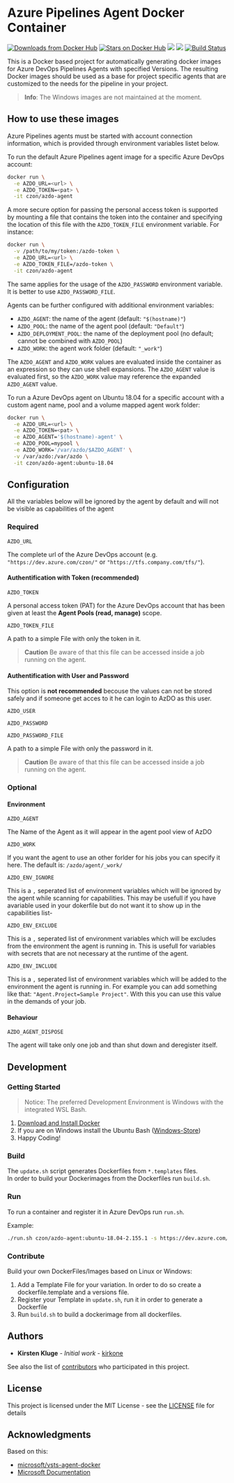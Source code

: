 # Azure Pipelines Agent Docker Container

[![Downloads from Docker Hub](https://img.shields.io/docker/pulls/czon/azdo-agent.svg)](https://hub.docker.com/r/czon/azdo-agent)
[![Stars on Docker Hub](https://img.shields.io/docker/stars/czon/azdo-agent.svg)](https://hub.docker.com/r/czon/azdo-agent)
[![](https://images.microbadger.com/badges/image/czon/azdo-agent.svg)](https://microbadger.com/images/czon/azdo-agent)
[![](https://images.microbadger.com/badges/version/czon/azdo-agent.svg)](https://microbadger.com/images/czon/azdo-agent)
[![Build Status](https://dev.azure.com/czon/Docker%20Azure%20Pipelines%20Agent/_apis/build/status/codez-one.docker-azure-pipelines-agent?branchName=master)](https://dev.azure.com/czon/Docker%20Azure%20Pipelines%20Agent/_build/latest?definitionId=2&branchName=master)

This is a Docker based project for automatically generating docker images for Azure DevOps Pipelines Agents with specified Versions. The resulting Docker images should be used as a base for project specific agents that are customized to the needs for the pipeline in your project.

> **Info**: The Windows images are not maintained at the moment.

## How to use these images

Azure Pipelines agents must be started with account connection information, which is provided through environment variables listet below.

To run the default Azure Pipelines agent image for a specific Azure DevOps account:

```bash
docker run \
  -e AZDO_URL=<url> \
  -e AZDO_TOKEN=<pat> \
  -it czon/azdo-agent
```

A more secure option for passing the personal access token is supported by mounting a file that contains the token into the container and specifying the location of this file with the `AZDO_TOKEN_FILE` environment variable. For instance:

```bash
docker run \
  -v /path/to/my/token:/azdo-token \
  -e AZDO_URL=<url> \
  -e AZDO_TOKEN_FILE=/azdo-token \
  -it czon/azdo-agent
```

The same applies for the usage of the `AZDO_PASSWORD` environment variable. It is better to use `AZDO_PASSWORD_FILE`.

Agents can be further configured with additional environment variables:

-   `AZDO_AGENT`: the name of the agent (default: `"$(hostname)"`)
-   `AZDO_POOL`: the name of the agent pool (default: `"Default"`)
-   `AZDO_DEPLOYMENT_POOL`: the name of the deployment pool (no default; cannot be combined with `AZDO_POOL`)
-   `AZDO_WORK`: the agent work folder (default: `"_work"`)

The `AZDO_AGENT` and `AZDO_WORK` values are evaluated inside the container as an expression so they can use shell expansions. The `AZDO_AGENT` value is evaluated first, so the `AZDO_WORK` value may reference the expanded `AZDO_AGENT` value.

To run a Azure DevOps agent on Ubuntu 18.04 for a specific account with a custom agent name, pool and a volume mapped agent work folder:

```bash
docker run \
  -e AZDO_URL=<url> \
  -e AZDO_TOKEN=<pat> \
  -e AZDO_AGENT='$(hostname)-agent' \
  -e AZDO_POOL=mypool \
  -e AZDO_WORK='/var/azdo/$AZDO_AGENT' \
  -v /var/azdo:/var/azdo \
  -it czon/azdo-agent:ubuntu-18.04
```

## Configuration

All the variables below will be ignored by the agent by default and will not be visible as capabilities of the agent

### Required

`AZDO_URL`

The complete url of the Azure DevOps account (e.g. `"https://dev.azure.com/czon/"` or `"https://tfs.company.com/tfs/"`).

#### Authentification with Token (recommended)

`AZDO_TOKEN`

A personal access token (PAT) for the Azure DevOps account that has been given at least the **Agent Pools (read, manage)** scope.

`AZDO_TOKEN_FILE`

A path to a simple File with only the token in it.

> **Caution** Be aware of that this file can be accessed inside a job running on the agent.

#### Authentification with User and Password

This option is **not recommended** becouse the values can not be stored safely and if someone get acces to it he can login to AzDO as this user.

`AZDO_USER`

`AZDO_PASSWORD`

`AZDO_PASSWORD_FILE`

A path to a simple File with only the password in it.

> **Caution** Be aware of that this file can be accessed inside a job running on the agent.

### Optional

#### Environment

`AZDO_AGENT`

The Name of the Agent as it will appear in the agent pool view of AzDO

`AZDO_WORK`

If you want the agent to use an other forlder for his jobs you can specify it here. The default is: `/azdo/agent/_work/`

`AZDO_ENV_IGNORE`

This is a `,` seperated list of environment variables which will be ignored by the agent while scanning for capabilities. This may be usefull if you have avariable used in your dokerfile but do not want it to show up in the capabilities list-

`AZDO_ENV_EXCLUDE`

This is a `,` seperated list of environment variables which will be excludes from the environment the agent is running in. This is usefull for variables with secrets that are not necessary at the runtime of the agent.

`AZDO_ENV_INCLUDE`

This is a `,` seperated list of environment variables which will be added to the environment the agent is running in. For example you can add something like that: `"Agent.Project=Sample Project"`. With this you can use this value in the demands of your job.

#### Behaviour

`AZDO_AGENT_DISPOSE`

The agent will take only one job and than shut down and deregister itself.

## Development

### Getting Started

> Notice: The preferred Development Environment is Windows with the integrated WSL Bash.

1.  [Download and Install Docker](https://docs.docker.com/docker-for-windows/install/)
2.  If you are on Windows install the Ubuntu Bash ([Windows-Store](https://www.microsoft.com/en-us/p/ubuntu/9nblggh4msv6))
3.  Happy Coding!

### Build

The `update.sh` script generates Dockerfiles from  `*.templates` files.  
In order to build your Dockerimages from the Dockerfiles run `build.sh`.

### Run

To run a container and register it in Azure DevOps run `run.sh`.

Example:

```bash
./run.sh czon/azdo-agent:ubuntu-18.04-2.155.1 -s https://dev.azure.com/czon/ -n TestAgent01 -p DockerSamples -c -d -i
```

### Contribute

Build your own DockerFiles/Images based on Linux or Windows:

1.  Add a Template File for your variation. In order to do so create a dockerfile.template and a versions file.
2.  Register your Template in `update.sh`, run it in order to generate a Dockerfile
3.  Run `build.sh` to build a dockerimage from all dockerfiles.

## Authors

-   **Kirsten Kluge** - _Initial work_ - [kirkone](https://github.com/kirkone)

See also the list of [contributors](https://github.com/codez-one/docker-azure-pipelines-agent/graphs/contributors) who participated in this project.

## License

This project is licensed under the MIT License - see the [LICENSE](LICENSE) file for details

## Acknowledgments

Based on this:

-   [microsoft/vsts-agent-docker](https://github.com/microsoft/vsts-agent-docker)
-   [Microsoft Documentation](https://docs.microsoft.com/en-us/azure/devops/pipelines/agents/docker?view=azure-devops)

